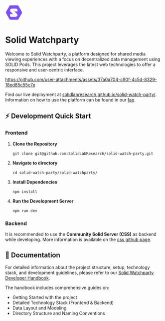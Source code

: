 
<img src="https://raw.githubusercontent.com/CommunitySolidServer/CommunitySolidServer/main/templates/images/solid.svg"
 alt="[Solid logo]" height="56"/>

# Solid Watchparty

Welcome to Solid Watchparty, a platform designed for shared media viewing experiences with a focus on decentralized data management using SOLID Pods. This project leverages the latest web technologies to offer a responsive and user-centric interface.

https://github.com/user-attachments/assets/37a0a704-c90f-4c5d-8329-18ed85c55c7e

Find our live deployment at [solidlabresearch.github.io/solid-watch-party/](https://solidlabresearch.github.io/solid-watch-party/). Information on how to use the platform can be found in our [faq](https://solidlabresearch.github.io/solid-watch-party/auth#faq).


## :zap: Development Quick Start


### Frontend
1. **Clone the Repository**
   ```
   git clone git@github.com:SolidLabResearch/solid-watch-party.git
   ```
2. **Navigate to directory**
   ```
   cd solid-watch-party/solid-watchparty/
   ```
2. **Install Dependencies**
   ```
   npm install
   ```
3. **Run the Development Server**
   ```
   npm run dev
   ```
### Backend
It is recommended to use the **Community Solid Server (CSS)** as backend while developing.
More information is available on the [css github page](https://github.com/CommunitySolidServer/CommunitySolidServer).

## :scroll: Documentation

For detailed information about the project structure, setup, technology stack, and development guidelines, please refer to our [Solid Watchparty Developer Handbook](https://gitlab.ilabt.imec.be/maavdnbr/watch-party/-/wikis/Developer-Handbook).

The handbook includes comprehensive guides on:
- Getting Started with the project
- Detailed Technology Stack (Frontend & Backend)
- Data Layout and Modeling
- Directory Structure and Naming Conventions


